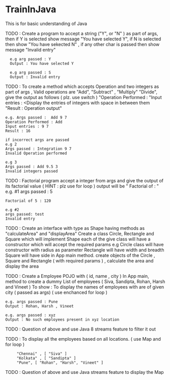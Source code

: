 # TrainInJava
This is for basic understanding of Java 


TODO : Create a program to accept a string ("Y", or "N" ) as part of args, then if Y is selected show message "You have selected Y", if N is selected
      then show "You have sekected N" , if any other char is passed then show message "Invalid entry" 
      
      e.g arg passed : Y
      Output : You have selected Y
      
      e.g arg passed : S
      Output : Invalid entry

TODO : To create a method which accepts Operation and two integers as part of args ,
    Valid operations are "Add", "Subtract" , "Multiply" "Divide", give the output as follows ( plz. use switch )
    "Operation Performed : <Operation Type>
    "Input entries : <Display the entries of integers with space in between them
    "Result : Operation output"

    e.g. Args passed :  Add 9 7
    Operation Performed : Add
    Input entries : 9 7
    Result : 16

    if incorrect args are passed
    e.g 2
    Args passed : Integration 9 7
    Invalid Operation performed

    e.g 3
    Args passed : Add 9.5 3
    Invalid integers passed
     

    
TODO : Factorial program
    accept a integer from args and give the output of its factorial value ( HINT : plz use for loop )
    output will be " Factorial of <Number> : "
    e.g. #1
    args passed : 5

    Factorial of 5 : 120

    e.g #2
    args passed: test
    Invalid entry
 

TODO :
    Create an interface with type as Shape having methods as "calculateArea" and "displayArea"
    Create a class Circle, Rectangle and Square which will implement Shape
    each of the give class will have a constructor which will accept the required params
    e.g Circle class will have constructor with radius as parameter
    Rectangle will have width and breadth
    Square will have side
    in App main method. create objects of the Circle , Square and Rectangle ( with required params ) , calculate the area  and display the area
     

TODO : Create a Employee POJO with ( id, name , city )
    In App main, method to create a dummy List of employees ( Siva, Sandipta, Rohan, Harsh and Vineet )
    To show : To display the names of employees with are of given city ( passed as args) ( use enchanced for loop )
    
    e.g. args passed : Pune
    Output : Rohan, Harsh , Vineet
    
    e.g. args passed : xyz
    Output : No such employees present in xyz location
                              
 TODO : Question of above and use Java 8 streams feature to filter it out
                              
 TODO : To display all the employees based on all locations. ( use Map and for loop )
        
         "Chennai" , [ "Siva" ]
         "Kolkata" , [ "Sandipta" ]
         "Pune", [ "Rohan", "Harsh", "Vineet" ]
                              
 TODO : Question of above and use Java streams feature to display the Map
                              
